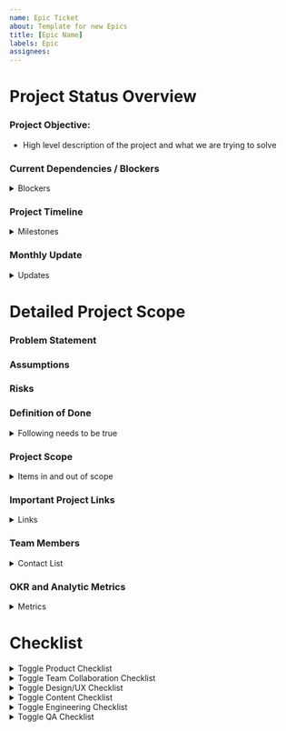 ```yaml
---
name: Epic Ticket
about: Template for new Epics
title: [Epic Name]
labels: Epic
assignees:
---
```

<!-- Please fill out all of the relevant sections of this template. Please do not delete any areas of this template. The tickets can be updated as the sections are finished and any section that doesn't need to have info should be labeled as NA -->


# Project Status Overview

### Project Objective:

- High level description of the project and what we are trying to solve

 
### Current Dependencies / Blockers
<details>
<summary>Blockers</summary>

|Blocker | Team / Owner | Est to Resolution |
|-------|---------|-------| 
|  |   |
|  |   |
|  |   |


</details>


### Project Timeline
<details>
<summary>Milestones</summary>

|Step | Timing | 
|-------| ---------| 
|Sprint 0 - Discovery |    |
|Step 1 - Strategy |   |
|Step 2 - Design  |   |
|Step 3 - Building / Implementing |   |
| 100% Release |  |
|Step 4 - Post Verification|   |
</details>



### Monthly Update 
<details>
<summary>Updates</summary>

|Month| Project Health | Progress & Key Accomplishments| Issues/Risks/Blockers|
|-------| ---------|--------|---------|
|July '23| 
|Aug '23| .....
|Sep '23|
|Oct '23|
</details>

# Detailed Project Scope 

### Problem Statement

### Assumptions 

### Risks 

### Definition of Done 
<details>
<summary>Following needs to be true</summary>

|Item | Completed | 
|-------| ---------|
| | | 
| | | 

</details>

### Project Scope
<details>
<summary>Items in and out of scope</summary>

|In Scope | Out of Scope| 
|-------| ---------|
| | | 
| | | 

</details>

### Important Project Links 
<details>
<summary>Links</summary>

- [Github](url)
- [Product Brief](url)
- [Product Canvas](url)
- Design 
   - [Discovery](url)
   - [Mockups](url)
   - [Final Design](url)
   - [Figma File](url)
- Research
   - [Document 1](url) 
   - [Document 2 ](url) 
-Analytics
   - [Document 1](url) 
</details>

### Team Members

<details>
<summary>Contact List</summary>

- **OCTO Product Leads:** Rachel Han and Ryan Thurlwell
- **PM:** Rachel Han
- **Ad Hoc PM:** Meko Hong
- **Engineering:** Jayson Perkins and Jon Bindbeutel
- **Design:** Lauren Russell
- **External Team 1 & Role:**
- **External Team 1 & Role:**

</details>

### OKR and Analytic Metrics 
<details>
<summary>Metrics</summary>

|What we are measuring | Why | Event Name 
|-------| ---------| ----- |
| | | |
| | | |

</details>

# Checklist

<details>
  <summary>Toggle Product Checklist</summary>

**Project Kickoff & Requirements Gathering**
   - [ ] Project Kickoff session
   - [ ] Initiative Scope finalized
   - [ ] Link Product Brief - [Sprint 0 ](https://docs.google.com/document/d/1WHDJ1iCt9J-acLx8_DSL4tkRKoVYqJGaRUqXuFf7ceg/edit# )
   - [ ] Link to Implementation Strategy
       - Implementation Plan
       - UAT Plan
       - Release Plan
       - Metrics Identified (what metrics are we capturing, how do they tie into stakeholder OKRs, etc)

**Pre-Production Readiness**
- [ ] Associate Readiness
  - [ ] Update product guide
  - [ ] Coordinate with contact center support teams
- [ ] What’s New Content
- [ ] App Store/In App messaging (if applicable)
- [ ] Coordinate with Release coordinator
- [ ] App store Content changes required? Y/N
- [ ] App store images needed? Y/N
- [ ] QA Signed off 
- [ ] UAT complete
- [ ] Obtain Go/No Go decision

**Feature Go Live**
- [ ] Ensure Waygate/Feature toggle release ticket submitted w/engineering & QA 
  - **Template: Turn on Waygate/Turn off feature flag**
- [ ] Coordinate with content & release coordinator if what’s new in app is required
</details>

<details>
  <summary>Toggle Team Collaboration Checklist</summary>

- [ ] Design Intent & Feasibility discussions
- [X] Research needed? No
- [ ] UAT Needed? Yes/No
- [ ] Ticket creation 
- [ ] Demo feature (mid check, end of development)
</details>

<details>
  <summary>Toggle Design/UX Checklist</summary>

- [ ] Review problem/opportunity statement
- [ ] Add questions and assumptions to product brief
- [ ] Add research links to product brief
- [ ] Document high-level research/design plans
- [ ] Create lo/hi fi wireframes & user flows if applicable
- [ ] Add links to Epic & applicable GitHub folders
- [ ] Socialize designs
- [ ] Sign off received
- [ ] Complete Design QA
- [ ] Does it require component review?
- [ ] Accessibility review needed?

</details>

<details>
  <summary>Toggle Content Checklist</summary>

- [ ] Review product brief and surface any questions, assumptions & risks
- [ ] Participate in project discovery and kickoff activities/ceremonies
- [ ] Complete comparative analysis/content research activities for net-new content
- [ ] Review current content and determine where app may need to differ and potential improvements to share with web
- [ ] Review past VA research and decisions documentation
- [ ] Support Research & UX Design in research sessions and synthesis
- [ ] Make content recommendations for lo-/hi-fi wireframes in collaboration with UX Design
- [ ] Collaborate with Sitewide Content team for alignment, improvements, and sign-off
- [ ] Participate in FE hand off
- [ ] Complete content QA
- [ ] Write copy for What's New In App
- [ ] Write copy for app stores' What's New sections.
- [ ] Write copy for updated screenshots in app stores 

</details>

<details>
  <summary>Toggle Engineering Checklist</summary>

- [ ] Are UI designs/ specs available/ready? If yes, they should be attached to  attach specs. (We are assuming the design specs have been approved)
- [ ] Are there any deadlines that need to be met?
- [ ] What is the roll out plan? (Do we need a feature toggle? is this going to be available to every user immediately or do we want to roll out to a few users first)
- [ ] Does this project require api integration? if yes, what api endpoint are we integrating with and what is the expected response body?
- [ ] Do we want to capture analytics for this projects (i.e. update GA, add logs to grafana/datadog etc)?If yes, what metrics would we like to capture?

</details>

<details>
  <summary>Toggle QA Checklist</summary>

- [ ] Create test plan
  -  **Template: QA Test Plan**
- [ ] Identify test data needs
- [ ] Gotten & incorporated test plan review
- [ ] QA Complete
- [ ] Waygate tasks complete
- [ ] Added new feature cases to the RC in TestRail
- [ ] Added feature cases to appropriate section of active cases in TestRail
- [ ] Spun up a (future) UI automation ticket for new feature
</details>



